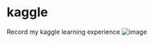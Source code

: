 # kaggle
Record my kaggle learning experience
![image](https://user-images.githubusercontent.com/34646454/122052430-43fb1f00-ce18-11eb-95f3-b931ce9f598b.png)
